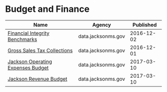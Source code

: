 # Budget and Finance

Name | Agency | Published
---- | ---- | ---------
[Financial Integrity Benchmarks](../datasets/wczt-d4tz.md) | data.jacksonms.gov | 2016-12-02
[Gross Sales Tax Collections](../datasets/d36h-vd4y.md) | data.jacksonms.gov | 2016-12-01
[Jackson Operating Expenses Budget](../datasets/848a-grzs.md) | data.jacksonms.gov | 2017-03-10
[Jackson Revenue Budget](../datasets/bfxx-jarn.md) | data.jacksonms.gov | 2017-03-10

